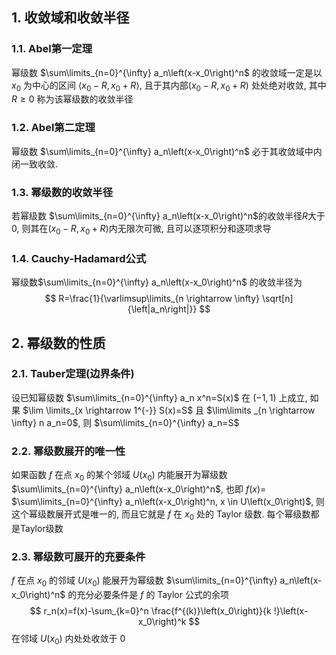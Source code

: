## 1. 收敛域和收敛半径
### 1.1. Abel第一定理
幂级数 $\sum\limits_{n=0}^{\infty} a_n\left(x-x_0\right)^n$ 的收敛域一定是以 $x_0$ 为中心的区间 $\left\langle x_0-R, x_0+R\right\rangle$, 且于其内部$\left(x_0- R, x_0+R\right)$ 处处绝对收敛, 其中 $R \geq 0$ 称为该幂级数的收敛半径

### 1.2. Abel第二定理
幂级数 $\sum\limits_{n=0}^{\infty} a_n\left(x-x_0\right)^n$ 必于其收敛域中内闭一致收敛. 

### 1.3. 幂级数的收敛半径
若幂级数 $\sum\limits_{n=0}^{\infty} a_n\left(x-x_0\right)^n$的收敛半径$R$大于$0$, 则其在$\left(x_0- R, x_0+R\right)$内无限次可微, 且可以逐项积分和逐项求导

### 1.4. Cauchy-Hadamard公式
幂级数$\sum\limits_{n=0}^{\infty} a_n\left(x-x_0\right)^n$ 的收敛半径为
$$
R=\frac{1}{\varlimsup\limits_{n \rightarrow \infty} \sqrt[n]{\left|a_n\right|}}
$$

## 2. 幂级数的性质
### 2.1. Tauber定理(边界条件)
设已知幂级数 $\sum\limits_{n=0}^{\infty} a_n x^n=S(x)$ 在 $(-1,1)$ 上成立, 如果 $\lim \limits_{x \rightarrow 1^{-}} S(x)=S$ 且 $\lim\limits _{n \rightarrow \infty} n a_n=0$, 则 $\sum\limits_{n=0}^{\infty} a_n=S$

### 2.2. 幂级数展开的唯一性
如果函数 $f$ 在点 $x_0$ 的某个邻域 $U\left(x_0\right)$ 内能展开为幂级数 $\sum\limits_{n=0}^{\infty} a_n\left(x-x_0\right)^n$, 也即 $f(x)=$ $\sum\limits_{n=0}^{\infty} a_n\left(x-x_0\right)^n, x \in U\left(x_0\right)$, 则这个幂级数展开式是唯一的, 而且它就是 $f$ 在 $x_0$ 处的 Taylor 级数. 每个幂级数都是Taylor级数

### 2.3. 幂级数可展开的充要条件
$f$ 在点 $x_0$ 的邻域 $U\left(x_0\right)$ 能展开为幂级数 $\sum\limits_{n=0}^{\infty} a_n\left(x-x_0\right)^n$ 的充分必要条件是 $f$ 的 Taylor 公式的余项
$$
r_n(x)=f(x)-\sum_{k=0}^n \frac{f^{(k)}\left(x_0\right)}{k !}\left(x-x_0\right)^k
$$
在邻域 $U\left(x_0\right)$ 内处处收敛于 0